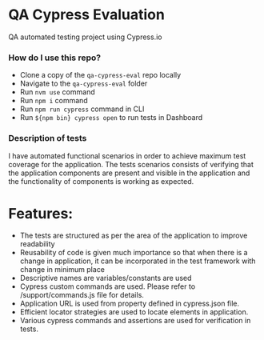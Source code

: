 # QA Cypress Evaluation
QA automated testing project using Cypress.io

### How do I use this repo?

- Clone a copy of the `qa-cypress-eval` repo locally
- Navigate to the `qa-cypress-eval` folder
- Run `nvm use` command
- Run `npm i` command
- Run `npm run cypress` command in CLI
- Run `${npm bin} cypress open` to run tests in Dashboard

### Description of tests

I have automated functional scenarios in order to achieve maximum test coverage for the application. The tests scenarios consists of verifying that the application components are present and visible in the application and the functionality of components is working as expected.

# Features:
- The tests are structured as per the area of the application to improve readability
- Reusability of code is given much importance so that when there is a change in application, it can be incorporated in the test framework with change in minimum place
- Descriptive names are variables/constants are used
- Cypress custom commands are used. Please refer to /support/commands.js file for details.
- Application URL is used from property defined in cypress.json file.
- Efficient locator strategies are used to locate elements in application.
- Various cypress commands and assertions are used for verification in tests.
